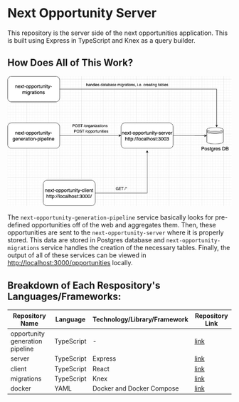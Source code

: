# Next Opportunity Server

This repository is the server side of the next opportunities application. This is built using Express in TypeScript and Knex as a query builder.

## How Does All of This Work?
![next-opportunity layout](./next-opportunity-layout.jpg)


The `next-opportunity-generation-pipeline` service basically looks for pre-defined opportunities off of the web and aggregates them. Then, these opportunities are sent to the `next-opportunity-server` where it is properly stored. This data are stored in Postgres database and `next-opportunity-migrations` service handles the creation of the necessary tables. Finally, the output of all of these services can be viewed in [http://localhost:3000/opportunities](http://localhost:3000/opportunities) locally. 

## Breakdown of Each Respository's Languages/Frameworks:
| Repository Name   | Language  | Technology/Library/Framework  | Repository Link   |
|---    |---    |---    |---    |
| opportunity generation pipeline   | TypeScript    | -     | [link](https://github.com/DanazSdiq/next-opportunity-generation-pipeline)     |
| server    | TypeScript    | Express   | [link](https://github.com/DanazSdiq/next-opportunity-server)  |
| client    | TypeScript    | React     | [link](https://github.com/DanazSdiq/next-opportunity-client)  |
| migrations    | TypeScript    | Knex  | [link](https://github.com/DanazSdiq/next-opportunity-migrations)  |
| docker    | YAML  | Docker and Docker Compose     | [link](https://github.com/DanazSdiq/next-opportunity-docker)  |
